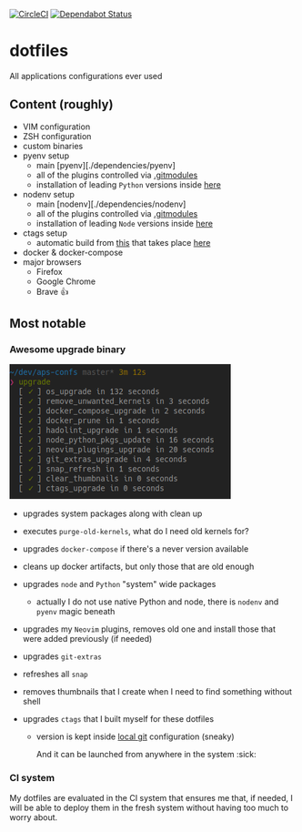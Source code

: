 [![CircleCI](https://circleci.com/gh/kornicameister/dotfiles/tree/master.svg?style=svg)](https://circleci.com/gh/kornicameister/dotfiles/tree/master)
[![Dependabot Status](https://api.dependabot.com/badges/status?host=github&repo=kornicameister/dotfiles)](https://dependabot.com)

# dotfiles

All applications configurations ever used

## Content (roughly)

- VIM configuration
- ZSH configuration
- custom binaries
- pyenv setup
  - main [pyenv][./dependencies/pyenv]
  - all of the plugins controlled via [.gitmodules](./.gitmodules)
  - installation of leading `Python` versions inside [here](./.installer/install_latest_dev.sh#L18)
- nodenv setup
  - main [nodenv][./dependencies/nodenv]
  - all of the plugins controlled via [.gitmodules](./.gitmodules)
  - installation of leading `Node` versions inside [here](./.installer/install_latest_dev.sh#L28)
- ctags setup
  - automatic build from [this](https://github.com/universal-ctags/ctags) that takes place
    [here](./.installer/install_ctags.sh)
- docker & docker-compose
- major browsers
  - Firefox
  - Google Chrome
  - Brave :+1:

## Most notable

### Awesome upgrade binary

![upgrade_output](.img/upgrade_bin.png)

- upgrades system packages along with clean up
- executes `purge-old-kernels`, what do I need old kernels for?
- upgrades `docker-compose` if there's a never version available
- cleans up docker artifacts, but only those that are old enough
- upgrades `node` and `Python` "system" wide packages
  - actually I do not use native Python and node, there is `nodenv` and `pyenv` magic beneath
- upgrades my `Neovim` plugins, removes old one and install those that were added previously (if needed)
- upgrades `git-extras`
- refreshes all `snap`
- removes thumbnails that I create when I need to find something without shell
- upgrades `ctags` that I built myself for these dotfiles

  - version is kept inside [local git](./gitconfig#L19) configuration (sneaky)

    And it can be launched from anywhere in the system :sick:

### CI system

My dotfiles are evaluated in the CI system that ensures me that, if needed, I will be able to
deploy them in the fresh system without having too much to worry about.
